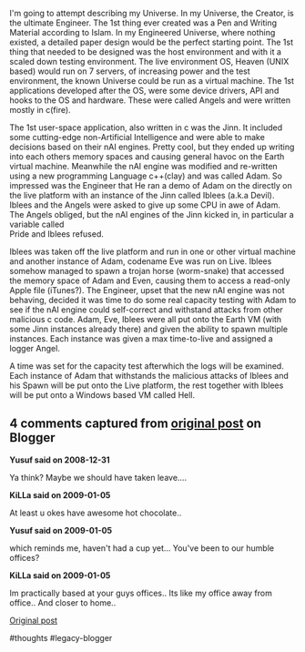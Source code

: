 <!--
date: '2008-12-30'
published: true
slug: 2008-12-my-engineered-universe
time_to_read: 5
title: My Engineered Universe
-->

I'm going to attempt describing my Universe. In my Universe, the Creator, is the ultimate Engineer. The 1st thing ever created was a Pen and Writing Material according to Islam. In my Engineered Universe, where nothing existed, a detailed paper design would be the perfect starting point. The 1st thing that needed to be designed was the host environment and with it a scaled down testing environment. The live environment OS, Heaven (UNIX based) would run on 7 servers, of increasing power and the test environment, the known Universe could be run as a virtual machine. The 1st applications developed after the OS, were some device drivers, API and hooks to the OS and hardware. These were called Angels and were written mostly in c(fire).   
  
The 1st user-space application, also written in c was the Jinn. It included some cutting-edge non-Artificial Intelligence and were able to make decisions based on their nAI engines. Pretty cool, but they ended up writing into each others memory spaces and causing general havoc on the Earth virtual machine. Meanwhile the nAI engine was modified and re-written using a new programming Language c++(clay) and was called Adam. So impressed was the Engineer that He ran a demo of Adam on the directly on the live platform with an instance of the Jinn called Iblees (a.k.a Devil). Iblees and the Angels were asked to give up some CPU in awe of Adam. The Angels obliged, but the nAI engines of the Jinn kicked in, in particular a variable called   
Pride and Iblees refused.  
  
Iblees was taken off the live platform and run in one or other virtual machine and another instance of Adam, codename Eve was run on Live. Iblees somehow managed to spawn a trojan horse (worm-snake) that accessed the memory space of Adam and Even, causing them to access a read-only Apple file (iTunes?). The Engineer, upset that the new nAI engine was not behaving, decided it was time to do some real capacity testing with Adam to see if the nAI engine could self-correct and withstand attacks from other malicious c code. Adam, Eve, Iblees were all put onto the Earth VM (with some Jinn instances already there) and given the ability to spawn multiple instances. Each instance was given a max time-to-live and assigned a logger Angel.   
  
A time was set for the capacity test afterwhich the logs will be examined. Each instance of Adam that withstands the malicious attacks of Iblees and his Spawn will be put onto the Live platform, the rest together with Iblees will be put onto a Windows based VM called Hell.



## 4 comments captured from [original post](https://ysfk.blogspot.com/2008/12/my-engineered-universe.html) on Blogger

**Yusuf said on 2008-12-31**

Ya think? Maybe we should have taken leave....

**KiLLa said on 2009-01-05**

At least u okes have awesome hot chocolate..

**Yusuf said on 2009-01-05**

which reminds me, haven't had a cup yet... You've been to our humble offices?

**KiLLa said on 2009-01-05**

Im practically based at your guys offices.. Its like my office away from office.. And closer to home..



[Original post](https://ysfk.blogspot.com/2008/12/my-engineered-universe.html)

#thoughts #legacy-blogger 